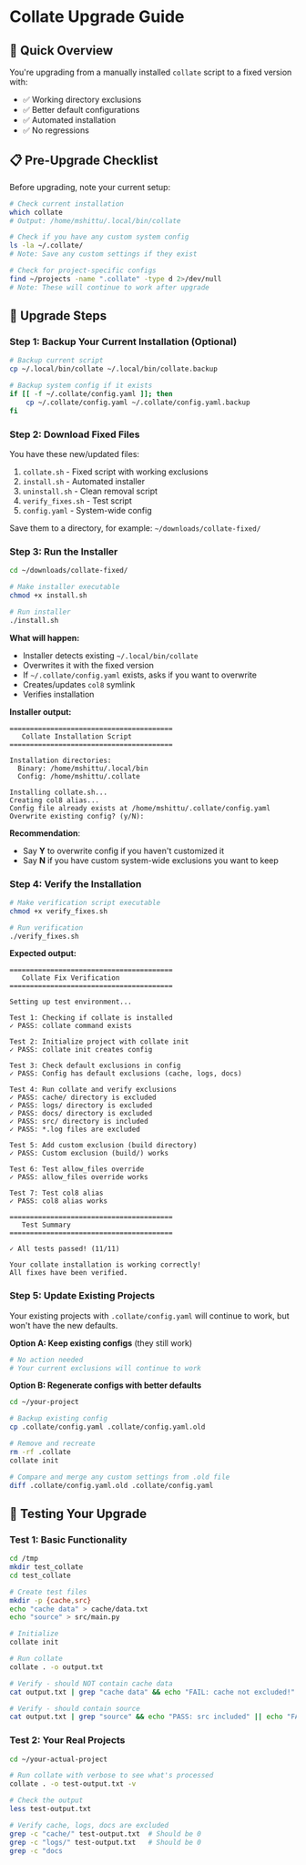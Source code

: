 # Collate Upgrade Guide

## 🎯 Quick Overview

You're upgrading from a manually installed `collate` script to a fixed version with:

- ✅ Working directory exclusions
- ✅ Better default configurations
- ✅ Automated installation
- ✅ No regressions

## 📋 Pre-Upgrade Checklist

Before upgrading, note your current setup:

```bash
# Check current installation
which collate
# Output: /home/mshittu/.local/bin/collate

# Check if you have any custom system config
ls -la ~/.collate/
# Note: Save any custom settings if they exist

# Check for project-specific configs
find ~/projects -name ".collate" -type d 2>/dev/null
# Note: These will continue to work after upgrade
```

## 🚀 Upgrade Steps

### Step 1: Backup Your Current Installation (Optional)

```bash
# Backup current script
cp ~/.local/bin/collate ~/.local/bin/collate.backup

# Backup system config if it exists
if [[ -f ~/.collate/config.yaml ]]; then
    cp ~/.collate/config.yaml ~/.collate/config.yaml.backup
fi
```

### Step 2: Download Fixed Files

You have these new/updated files:

1. `collate.sh` - Fixed script with working exclusions
2. `install.sh` - Automated installer
3. `uninstall.sh` - Clean removal script
4. `verify_fixes.sh` - Test script
5. `config.yaml` - System-wide config

Save them to a directory, for example: `~/downloads/collate-fixed/`

### Step 3: Run the Installer

```bash
cd ~/downloads/collate-fixed/

# Make installer executable
chmod +x install.sh

# Run installer
./install.sh
```

**What will happen:**

- Installer detects existing `~/.local/bin/collate`
- Overwrites it with the fixed version
- If `~/.collate/config.yaml` exists, asks if you want to overwrite
- Creates/updates `col8` symlink
- Verifies installation

**Installer output:**

```
========================================
   Collate Installation Script
========================================

Installation directories:
  Binary: /home/mshittu/.local/bin
  Config: /home/mshittu/.collate

Installing collate.sh...
Creating col8 alias...
Config file already exists at /home/mshittu/.collate/config.yaml
Overwrite existing config? (y/N): 
```

**Recommendation**:

- Say **Y** to overwrite config if you haven't customized it
- Say **N** if you have custom system-wide exclusions you want to keep

### Step 4: Verify the Installation

```bash
# Make verification script executable
chmod +x verify_fixes.sh

# Run verification
./verify_fixes.sh
```

**Expected output:**

```
========================================
   Collate Fix Verification
========================================

Setting up test environment...

Test 1: Checking if collate is installed
✓ PASS: collate command exists

Test 2: Initialize project with collate init
✓ PASS: collate init creates config

Test 3: Check default exclusions in config
✓ PASS: Config has default exclusions (cache, logs, docs)

Test 4: Run collate and verify exclusions
✓ PASS: cache/ directory is excluded
✓ PASS: logs/ directory is excluded
✓ PASS: docs/ directory is excluded
✓ PASS: src/ directory is included
✓ PASS: *.log files are excluded

Test 5: Add custom exclusion (build directory)
✓ PASS: Custom exclusion (build/) works

Test 6: Test allow_files override
✓ PASS: allow_files override works

Test 7: Test col8 alias
✓ PASS: col8 alias works

========================================
   Test Summary
========================================

✓ All tests passed! (11/11)

Your collate installation is working correctly!
All fixes have been verified.
```

### Step 5: Update Existing Projects

Your existing projects with `.collate/config.yaml` will continue to work, but won't have the new defaults.

**Option A: Keep existing configs** (they still work)

```bash
# No action needed
# Your current exclusions will continue to work
```

**Option B: Regenerate configs with better defaults**

```bash
cd ~/your-project

# Backup existing config
cp .collate/config.yaml .collate/config.yaml.old

# Remove and recreate
rm -rf .collate
collate init

# Compare and merge any custom settings from .old file
diff .collate/config.yaml.old .collate/config.yaml
```

## 🧪 Testing Your Upgrade

### Test 1: Basic Functionality

```bash
cd /tmp
mkdir test_collate
cd test_collate

# Create test files
mkdir -p {cache,src}
echo "cache data" > cache/data.txt
echo "source" > src/main.py

# Initialize
collate init

# Run collate
collate . -o output.txt

# Verify - should NOT contain cache data
cat output.txt | grep "cache data" && echo "FAIL: cache not excluded!" || echo "PASS: cache excluded"

# Verify - should contain source
cat output.txt | grep "source" && echo "PASS: src included" || echo "FAIL: src not included!"
```

### Test 2: Your Real Projects

```bash
cd ~/your-actual-project

# Run collate with verbose to see what's processed
collate . -o test-output.txt -v

# Check the output
less test-output.txt

# Verify cache, logs, docs are excluded
grep -c "cache/" test-output.txt  # Should be 0
grep -c "logs/" test-output.txt   # Should be 0
grep -c "docs
